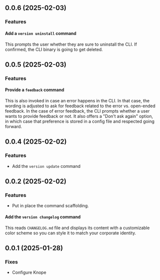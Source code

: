 ## 0.0.6 (2025-02-03)

### Features

#### Add a `version uninstall` command

This prompts the user whether they are sure to uninstall the CLI. If confirmed, the CLI binary is going to get deleted.

## 0.0.5 (2025-02-03)

### Features

#### Provide a `feedback` command

This is also invoked in case an error happens in the CLI. In that case, the wording is adjusted to ask for feedback related to the error vs. open-ended feedback. In the case of error feedback, the CLI prompts whether a user wants to provide feedback or not. It also offers a "Don't ask again" option, in which case that preference is stored in a config file and respected going forward.

## 0.0.4 (2025-02-02)

### Features

- Add the `version update` command

## 0.0.2 (2025-02-02)

### Features

- Put in place the command scaffolding.

#### Add the `version changelog` command

This reads `CHANGELOG.md` file and displays its content with a customizable color scheme so you can style it to match your corporate identity.

## 0.0.1 (2025-01-28)

### Fixes

- Configure Knope
